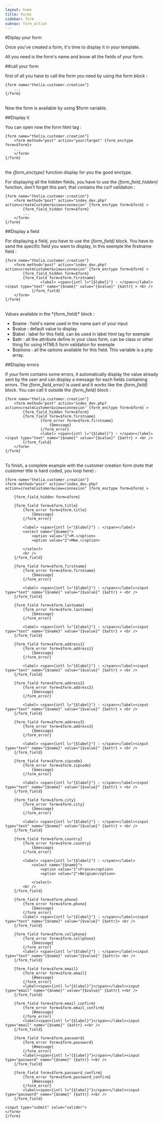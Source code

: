 ```yaml
---
layout: home
title: Forms
sidebar: form
subnav: form_action
---
```


#Diplay your form

Once you've created a form, it's time to display it in your template.

All you need is the form's name and know all the fields of your form.

##call your form

first of all you have to call the form you need by using the form block :

```smarty
{form name="thelia.customer.creation"}
    ...
{/form}
```


<br /> Now the form is available by using $form variable.<br />

##Display it

You can open now the form html tag :

```smarty
{form name="thelia.customer.creation"}
    <form method="post" action="your/target" {form_enctype form=$form}>
    ...
    </form>
{/form}
```

<br />the *{form_enctype}* function display for you the good enctype.

For displaying all the hidden fields, you have to use the *{form_field_hidden}* function, don't forget this part, that contains the csrf validation :

```smarty
{form name="thelia.customer.creation"}
    <form method="post" action="index_dev.php?action=createCustomer&view=connexion" {form_enctype form=$form} >
        {form_field_hidden form=$form}
        ...
    </form>
{/form}
```

##Display a field

For displaying a field, you have to use the *{form_field}* block. You have to send the specific field you want to display, in this exemple the firstname field :

```smarty
{form name="thelia.customer.creation"}
    <form method="post" action="index_dev.php?action=createCustomer&view=connexion" {form_enctype form=$form} >
        {form_field_hidden form=$form}
        {form_field form=$form.firstname}
                <label> <span>{intl l="{$label}"} : </span></label><input type="text" name="{$name}" value="{$value}" {$attr} > <br />
            {/form_field}
    </form>
{/form}
```

<br />
Values available in the *{form_field}* block :

 * $name : field's name used in the name part of your input
 * $value : default value to display
 * $label : label for this field, can be used in label html tag for exemple
 * $attr : all the attribute define in your class form, can be class or other thing for using HTML5 form validation for exemple
 * $options : all the options available for this field. This variable is a php array.

##Display errors

If your form contains some errors, it automatically display the value already sent by the user and can display a message for each fields containing errors. The *{form_field_error}*
is used and it works like the *{form_field}* block. You can call it outside the *{form_field}* block :

```smarty
{form name="thelia.customer.creation"}
    <form method="post" action="index_dev.php?action=createCustomer&view=connexion" {form_enctype form=$form} >
        {form_field_hidden form=$form}
        {form_field form=$form.firstname}
                {form_error form=$form.firstname}
                    {$message}
                {/form_error}
                <label> <span>{intl l="{$label}"} : </span></label><input type="text" name="{$name}" value="{$value}" {$attr} > <br />
        {/form_field}
    </form>
{/form}
```

<br />To finish, a complete example with the customer creation form (note that customer title is hard coded, you loop here) :

```smarty
{form name="thelia.customer.creation"}
<form method="post" action="index_dev.php?action=createCustomer&view=connexion" {form_enctype form=$form} >

    {form_field_hidden form=$form}

    {form_field form=$form.title}
        {form_error form=$form.title}
            {$message}
        {/form_error}

        <label> <span>{intl l="{$label}"} : </span></label>
        <select name="{$name}">
            <option value="1">M.</option>
            <option value="2">Mme.</option>

        </select>
        <br />
    {/form_field}

    {form_field form=$form.firstname}
        {form_error form=$form.firstname}
            {$message}
        {/form_error}

        <label> <span>{intl l="{$label}"} : </span></label><input type="text" name="{$name}" value="{$value}" {$attr} > <br />
    {/form_field}

    {form_field form=$form.lastname}
        {form_error form=$form.lastname}
            {$message}
        {/form_error}

        <label> <span>{intl l="{$label}"} : </span></label><input type="text" name="{$name}" value="{$value}" {$attr} > <br />
    {/form_field}

    {form_field form=$form.address1}
        {form_error form=$form.address1}
            {$message}
        {/form_error}

        <label> <span>{intl l="{$label}"} : </span></label><input type="text" name="{$name}" value="{$value}" {$attr} > <br />
    {/form_field}

    {form_field form=$form.address2}
        {form_error form=$form.address2}
            {$message}
        {/form_error}

        <label> <span>{intl l="{$label}"} : </span></label><input type="text" name="{$name}" value="{$value}" {$attr} > <br />
    {/form_field}

    {form_field form=$form.address3}
        {form_error form=$form.address3}
            {$message}
        {/form_error}

        <label> <span>{intl l="{$label}"} : </span></label><input type="text" name="{$name}" value="{$value}" {$attr} > <br />
    {/form_field}

    {form_field form=$form.zipcode}
        {form_error form=$form.zipcode}
            {$message}
        {/form_error}

        <label> <span>{intl l="{$label}"} : </span></label><input type="text" name="{$name}" value="{$value}" {$attr} > <br />
    {/form_field}

    {form_field form=$form.city}
        {form_error form=$form.city}
            {$message}
        {/form_error}

        <label> <span>{intl l="{$label}"} : </span></label><input type="text" name="{$name}" value="{$value}" {$attr} > <br />
    {/form_field}

    {form_field form=$form.country}
        {form_error form=$form.country}
            {$message}
        {/form_error}

        <label> <span>{intl l="{$label}"} : </span></label>
            <select name="{$name}">
                <option value="1">France</option>
                <option value="2">Belgium</option>

            </select>
        <br />
    {/form_field}

    {form_field form=$form.phone}
        {form_error form=$form.phone}
            {$message}
        {/form_error}
        <label> <span>{intl l="{$label}"} : </span></label><input type="text" name="{$name}" value="{$value}" {$attr}> <br />
    {/form_field}

    {form_field form=$form.cellphone}
        {form_error form=$form.cellphone}
            {$message}
        {/form_error}
        <label> <span>{intl l="{$label}"} : </span></label><input type="text" name="{$name}" value="{$value}" {$attr}> <br />
    {/form_field}

    {form_field form=$form.email}
        {form_error form=$form.email}
            {#message}
        {/form_error}
        <label><span>{intl l="{$label}"}</span></label><input type="email" name="{$name}" value="{$value}" {$attr} ><br />
    {/form_field}

    {form_field form=$form.email_confirm}
        {form_error form=$form.email_confirm}
            {#message}
        {/form_error}
        <label><span>{intl l="{$label}"}</span></label><input type="email" name="{$name}" {$attr} ><br />
    {/form_field}

    {form_field form=$form.password}
        {form_error form=$form.password}
            {#message}
        {/form_error}
        <label><span>{intl l="{$label}"}</span></label><input type="password" name="{$name}" {$attr} ><br />
    {/form_field}

    {form_field form=$form.password_confirm}
        {form_error form=$form.password_confirm}
            {#message}
        {/form_error}
        <label><span>{intl l="{$label}"}</span></label><input type="password" name="{$name}" {$attr} ><br />
    {/form_field}

<input type="submit" value="valider">
</form>
{/form}
```


